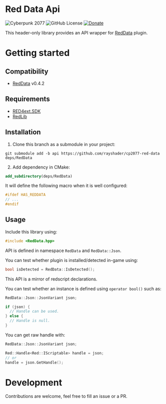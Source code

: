 # Red Data Api
![Cyberpunk 2077](https://img.shields.io/badge/Cyberpunk%202077-v2.12a-blue)
![GitHub License](https://img.shields.io/github/license/rayshader/cp2077-red-filesystem)
[![Donate](https://img.shields.io/badge/donate-buy%20me%20a%20coffee-yellow)](https://www.buymeacoffee.com/lpfreelance)

This header-only library provides an API wrapper for [RedData] plugin.

# Getting started

## Compatibility
- [RedData] v0.4.2

## Requirements
- [RED4ext.SDK]
- [RedLib]

## Installation

1. Clone this branch as a submodule in your project:
```shell
git submodule add -b api https://github.com/rayshader/cp2077-red-data deps/RedData
```
2. Add dependency in CMake:
```cmake
add_subdirectory(deps/RedData)
```

It will define the following macro when it is well configured:
```cpp
#ifdef HAS_REDDATA
// ...
#endif
```

## Usage

Include this library using:
```cpp
#include <RedData.hpp>
```

API is defined in namespace `RedData` and `RedData::Json`.

You can test whether plugin is installed/detected in-game using:
```cpp
bool isDetected = RedData::IsDetected();
```

This API is a mirror of redscript declarations.

You can test whether an instance is defined using `operator bool()` such as:
```cpp
RedData::Json::JsonVariant json;

if (json) {
  // Handle can be used.
} else {
  // Handle is null.
}
```

You can get raw handle with:
```cpp
RedData::Json::JsonVariant json;

Red::Handle<Red::IScriptable> handle = json;
// or
handle = json.GetHandle();
```

# Development
Contributions are welcome, feel free to fill an issue or a PR.

<!-- Table of links -->
[RED4ext.SDK]: https://github.com/WopsS/RED4ext.SDK
[RedLib]: https://github.com/psiberx/cp2077-red-lib
[RedData]: https://github.com/rayshader/cp2077-red-data

